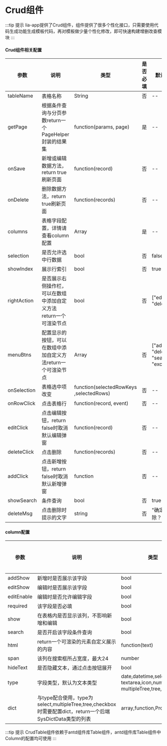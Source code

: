# Crud组件


:::tip 提示
lia-app提供了Crud组件，组件提供了很多个性化接口，只需要使用代码生成功能生成模板代码，再对模板做少量个性化修改，即可快速构建增删改查模块
:::

#### Crud组件相关配置
| 参数 | 说明 | 类型 | 是否必填 | 默认值 |
| ---  | --- | ---  | ---      | ---   |
| tableName | 表格名称 | String | 否 | -- |
| getPage | 根据条件查询与分页参数return一个PageHelper封装的结果集 | function(params, page) | 是 | -- |
| onSave | 新增或编辑数据方法，return true刷新页面 | function(record) | 否 | -- |
| onDelete | 删除数据方法，return true刷新页面 | function(records) | 否 | -- |
| columns | 表格字段配置，详情请查看column配置 | Array | 是 | -- |
| selection | 是否允许选中行数据 | bool | 否 | false |
| showIndex | 展示行索引 | bool | 否 | true |
| rightAction | 是否展示右侧操作栏，可以在数组中添加自定义方法return一个可渲染节点 | bool | 否 | ["edit", "delete"] |
| menuBtns | 配置显示的按钮，可以在数组中添加自定义方法return一个可渲染节点 | Array | 否 | ["add", "delete", "search", "excel"] |
| onSelection | 表格选中项改变 | function(selectedRowKeys<br/>,selectedRows) | 否 | -- |
| onRowClick | 点击表格行 | function(record, event) | 否 | -- |
| editClick | 点击编辑按钮，return false时取消默认编辑弹窗 | function(record) | 否 | -- |
| deleteClick | 点击删除 | function(records) | 否 | -- |
| addClick | 点击新增按钮，return false时取消默认新增弹窗 | function | 否 | -- |
| showSearch | 条件查询 | bool | 否 | true |
| deleteMsg | 点击删除时提示的文字 | string | 否 | "确定删除？" |


#### column配置
| 参数 | 说明 | 类型 | 是否必填 | 默认值 |
| ---  | --- | ---  | ---      | ---   |
| addShow | 新增时是否展示该字段 | bool | 否 | true |
| editShow | 编辑时是否展示该字段 | bool | 否 | true |
| editEnable | 编辑时是否允许编辑字段 | bool | 否 | true |
| required | 该字段是否必填 | bool | 否 | false |
| show | 在表格内是否显示该列，不影响新增和编辑 | bool | 否 | true |
| search | 是否开启该字段条件查询 | bool | 否 | true |
| html | return一个可渲染的元素自定义展示的内容 | function(text) | 否 | -- |
| span | 该列在搜索框所占宽度，最大24 | number | 否 | 6 |
| hideText | 是否隐藏文本，通过点击按钮展开 | bool | 否 | false |
| type | 字段类型，默认为文本类型 | date,datetime,select,<br/>textarea,icon,number,<br/>multipleTree,tree,checkbox | 否 | -- |
| dict | 与type配合使用，type为select,multipleTree,tree,checkbox时需要配置dict，return一个后端SysDictData类型的列表 | array,function,Promise | 否 | -- |


:::tip 提示
CrudTable组件依赖于antd组件库Table组件，antd组件库Table组件中Column的配置均可使用
:::